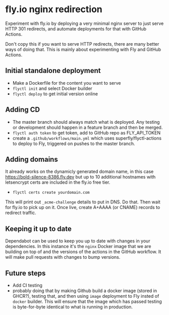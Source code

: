 # fly.io nginx redirection

Experiment with fly.io by deploying a very minimal nginx server to just serve
HTTP 301 redirects, and automate deployments for that with GitHub Actions. 

Don't copy this if you want to serve HTTP redirects, there are many better ways
of doing that. This is mainly about experimenting with Fly and GitHub Actions.

## Initial standalone deployment

* Make a Dockerfile for the content you want to serve
* `flyctl init` and select Docker builder
* `flyctl deploy` to get initial version online

## Adding CD

* The master branch should always match what is deployed. Any testing or
  development should happen in a feature branch and then be merged.
* `flyctl auth token` to get token, add to GitHub repo as FLY_API_TOKEN
* create a `.github/workflows/main.yml` which uses superfly/flyctl-actions to
  deploy to Fly, triggered on pushes to the master branch.

## Adding domains

It already works on the dynamicly generated domain name, in this case
https://bold-silence-8386.fly.dev but up to 10 additional hostnames with
letsencrypt certs are included in the fly.io free tier.

* `flyctl certs create yourdomain.com`

This will print out `_acme-challenge` details to put in DNS. Do that. Then wait
for fly.io to pick up on it. Once live, create A+AAAA (or CNAME) records to
redirect traffic.

## Keeping it up to date

Dependabot can be used to keep you up to date with changes in your dependencies.
In this instance it's the `nginx` Docker image that we are building on top of
and the versions of the actions in the GitHub workflow. It will make pull
requests with changes to bump versions.

## Future steps

* Add CI testing
* probably doing that by making Github build a docker image (stored in GHCR?),
  testing that, and then using `image` deployment to Fly insted of `docker`
  builder. This will ensure that the image which has passed testing is
  byte-for-byte identical to what is running in production.
